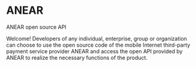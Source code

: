 # ANEAR
ANEAR open source API

Welcome! Developers of any individual, enterprise, group or organization can choose to use the open source code of the mobile Internet third-party payment service provider ANEAR and access the open API provided by ANEAR to realize the necessary functions of the product.
